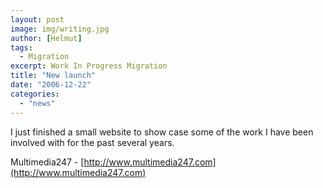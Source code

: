 ```yaml
---
layout: post
image: img/writing.jpg
author: [Helmut]
tags:
  - Migration
excerpt: Work In Progress Migration
title: "New launch"
date: "2006-12-22"
categories: 
  - "news"
---
```


I just finished a small website to show case some of the work I have been involved with for the past several years.

Multimedia247 - [http://www.multimedia247.com](http://www.multimedia247.com)
